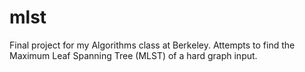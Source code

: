 mlst
====

Final project for my Algorithms class at Berkeley. Attempts to find the Maximum Leaf Spanning Tree (MLST) of a hard graph input.
